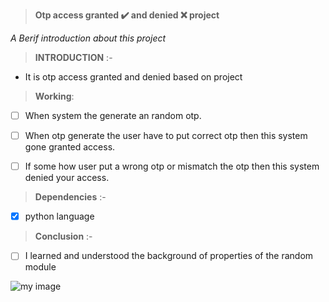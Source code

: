 > **Otp access granted ✔️ and denied ❌ project**

 *A Berif introduction about this project*
 
>  **INTRODUCTION** :-

- It is otp access granted and denied  based on project

> **Working**:

- [ ] When system  the generate  an random otp. 

- [ ] When otp generate the user have to put correct otp then this system gone granted access.

- [ ] If some how  user put a wrong otp or mismatch the otp then this system denied your access.

> **Dependencies** :- 

- [x] python language

> **Conclusion** :-

- [ ] I learned and understood the background of properties of the random module

![my image](https://thumbs.dreamstime.com/b/access-granted-denied-signs-53432339.jpg)
